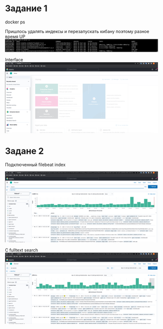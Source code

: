 # Задание 1

docker ps

Пришлось удалять индексы и перезапускать кибану поэтому разное время UP
![docker-ps](screenshot/dz3/1.png)

Interface
![kibana-UI](screenshot/dz3/2.png)

# Задане 2

Подключенный filebeat index

![filebeat](screenshot/dz3/3.png)

С fulltext search
![filebeat](screenshot/dz3/4.png)